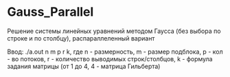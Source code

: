 # Gauss_Parallel


Решение системы линейных уравнений методом Гаусса (без выбора по строке и по столбцу), распараллеленный вариант

Ввод: ./a.out n m p r k, где n - размерность, m - размер подблока, p - кол - во потоков, r - количество выводимых строк/столбцов, k - формула задания матрицы (от 1 до 4, 4 - матрица Гильберта)
